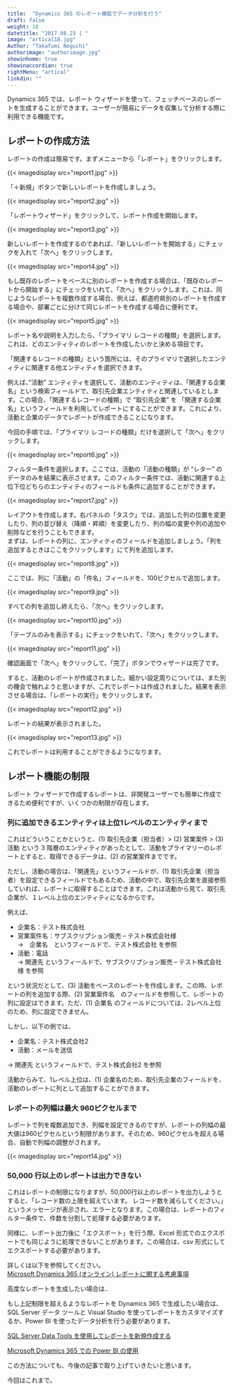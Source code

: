```yaml
---
title:  "Dynamics 365 のレポート機能でデータ分析を行う"
draft: false
weight: 18
datetitle: "2017.08.23 | "
image: "artical18.jpg"
Author: "Takafumi Noguchi"
authorimage: "authorimage.jpg"
showinhome: true
showinaccordian: true
rightMenu: "artical"
linkdin: ""
---
```

<!-- Intro  -->
Dynamics 365 では、レポート ウィザードを使って、フェッチベースのレポートを生成することができます。ユーザーが簡易にデータを収集して分析する際に利用できる機能です。

## レポートの作成方法
レポートの作成は簡易です。まずメニューから「レポート」をクリックします。
<!-- Image= report1.jpg -->
{{< imagedisplay src="report1.jpg" >}}

「＋新規」ボタンで新しいレポートを作成しましょう。
<!-- Image= report2.jpg -->
{{< imagedisplay src="report2.jpg" >}}

「レポートウィザード」をクリックして、レポート作成を開始します。
<!-- Image= report3.jpg -->
{{< imagedisplay src="report3.jpg" >}}

新しいレポートを作成するのであれば、「新しいレポートを開始する」にチェックを入れて「次へ」をクリックします。
<!-- Image= report4.jpg -->
{{< imagedisplay src="report4.jpg" >}}

もし既存のレポートをベースに別のレポートを作成する場合は、「既存のレポートから開始する」にチェックをいれて、「次へ」をクリックします。これは、同じようなレポートを複数作成する場合、例えば、都道府県別のレポートを作成する場合や、部署ごとに分けて同じレポートを作成する場合に便利です。
<!-- Image= report5.jpg -->
{{< imagedisplay src="report5.jpg" >}}

レポート名や説明を入力したら、「プライマリ レコードの種類」を選択します。これは、どのエンティティのレポートを作成したいかと決める項目です。

「関連するレコードの種類」という箇所には、そのプライマリで選択したエンティティに関連する他エンティティを選択できます。

例えば、”活動” エンティティを選択して、活動のエンティティは、「関連する企業名」という検索フィールドで、取引先企業エンティティと関連しているとします。この場合、「関連するレコードの種類」で “取引先企業” を 「関連する企業名」というフィールドを利用してレポートにすることができます。これにより、活動と企業のデータでレポートが作成できることになります。

今回の手順では、「プライマリ レコードの種類」だけを選択して「次へ」をクリックします。
<!-- Image= report6.jpg -->
{{< imagedisplay src="report6.jpg" >}}

フィルター条件を選択します。ここでは、活動の「活動の種類」が “レター” のデータのみを結果に表示させます。このフィルター条件では、活動に関連する上位下位どちらのエンティティのフィールドも条件に追加することができます。
<!-- Image= report7.jpg -->
{{< imagedisplay src="report7.jpg" >}}

レイアウトを作成します。右パネルの「タスク」では、追加した列の位置を変更したり、列の並び替え（降順・昇順）を変更したり、列の幅の変更や列の追加や削除などを行うこともできます。     
まずは、レポートの列に、エンティティのフィールドを追加しましょう。「列を追加するときはここをクリックします」にて列を追加します。
<!-- Image= report8.jpg -->
{{< imagedisplay src="report8.jpg" >}}

ここでは、列に「活動」の「件名」フィールドを、100ピクセルで追加します。
<!-- Image= report9.jpg -->
{{< imagedisplay src="report9.jpg" >}}

すべての列を追加し終えたら、「次へ」をクリックします。
<!-- Image= report10.jpg -->
{{< imagedisplay src="report10.jpg" >}}

「テーブルのみを表示する」にチェックをいれて、「次へ」をクリックします。
<!-- Image= report11.jpg -->
{{< imagedisplay src="report11.jpg" >}}

確認画面で「次へ」をクリックして、「完了」ボタンでウィザードは完了です。

すると、活動のレポートが作成されました。細かい設定周りについては、また別の機会で触れようと思いますが、これでレポートは作成されました。結果を表示させる場合は、「レポートの実行」をクリックします。
<!-- Image= report12.jpg -->
{{< imagedisplay src="report12.jpg" >}}

レポートの結果が表示されました。
<!-- Image= report13.jpg -->
{{< imagedisplay src="report13.jpg" >}}

これでレポートは利用することができるようになります。

## レポート機能の制限
レポート ウィザードで作成するレポートは、非開発ユーザーでも簡単に作成できるため便利ですが、いくつかの制限が存在します。

### 列に追加できるエンティティは上位1レベルのエンティティまで
これはどういうことかというと、(1) 取引先企業（担当者）> (2) 営業案件 > (3) 活動 という 3 階層のエンティティがあったとして、活動をプライマリーのレポートとすると、取得できるデータは、(2) の営業案件までです。

ただし、活動の場合は、「関連先」というフィールドが、(1) 取引先企業（担当者）を設定できるフィールドでもあるため、活動の中で、取引先企業を直接参照していれば、レポートに取得することはできます。これは活動から見て、取引先企業が、１レベル上位のエンティティになるからです。

例えば、
* 企業名：テスト株式会社
* 営業案件名：サブスクリプション販売 – テスト株式会社様      
  →　企業名　というフィールドで、テスト株式会社 を参照     
* 活動：電話     
  →   関連先 というフィールドで、サブスクリプション販売 – テスト株式会社様 を参照

という状況だとして、(3) 活動をベースのレポートを作成します。この時、レポートの列を追加する際、(2) 営業案件名　のフィールドを参照して、レポートの列に設定はできます。ただ、(1) 企業名 のフィールドについては、2レベル上位のため、列に設定できません。

しかし、以下の例では、

* 企業名：テスト株式会社2
* 活動：メールを送信

→   関連先 というフィールドで、テスト株式会社2 を参照

活動からみて、1レベル上位は、(1) 企業名のため、取引先企業のフィールドを、活動のレポートに列として追加することができます。

### レポートの列幅は最大 960ピクセルまで
レポートで列を複数追加でき、列幅を設定できるのですが、レポートの列幅の最大値は960ピクセルという制限があります。そのため、960ピクセルを超える場合、自動で列幅の調整がされます。
<!-- Image= report14.jpg -->
{{< imagedisplay src="report14.jpg" >}}

### 50,000 行以上のレポートは出力できない
これはレポートの制限になりますが、50,000行以上のレポートを出力しようとすると、「レコード数の上限を超えています。 レコード数を減らしてください。」というメッセージが表示され、エラーとなります。この場合は、レポートのフィルター条件で、件数を分割して処理する必要があります。

同様に、レポート出力後に「エクスポート」を行う際、Excel 形式でのエクスポートでも同じように処理できないことがあります。この場合は、csv 形式にしてエクスポートする必要があります。

詳しくは以下を参照してください。     
[Microsoft Dynamics 365 (オンライン) レポートに関する考慮事項](https://technet.microsoft.com/ja-jp/library/dn792525.aspx)

高度なレポートを生成したい場合は..

もし上記制限を超えるようなレポートを Dynamics 365 で生成したい場合は、SQL Server データ ツールと Visual Studio を使ってレポートをカスタマイズするか、Power BI を使ったデータ分析を行う必要があります。

[SQL Server Data Tools を使用してレポートを新規作成する](https://technet.microsoft.com/ja-jp/library/dn531151.aspx)

[Microsoft Dynamics 365 での Power BI の使用](https://technet.microsoft.com/ja-jp/library/dn708055.aspx)

この方法についても、今後の記事で取り上げていきたいと思います。

今回はこれまで。